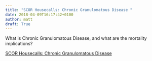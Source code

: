 ```yaml
---
title: "SCOR Housecalls: Chronic Granulomatous Disease "
date: 2018-04-09T16:17:42+0100
author: matt
draft: True
---
```

What is Chronic Granulomatous Disease, and what are the mortality implications?

[ SCOR Housecalls: Chronic Granulomatous Disease ]( http://www.scorgloballifeamericas.com/en-us/knowledgecenter/Pages/Chronic-Granulomatous-Disease.aspx )
